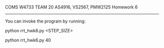 COMS W4733
TEAM 20
AS4916, VS2567, PMW2125
Homework 6
______________

You can invoke the program by running:

python rrt_hwk6.py <STEP_SIZE>

python rrt_hwk6.py 40


